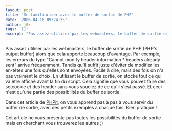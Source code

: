 ```yaml
---
layout: post
title: 'Se familiariser avec le buffer de sortie de PHP'
date: '2006-04-16 09:24:35'
author: j0k
tags: '[]'
excerpt: "Pas assez utiliser par les webmasters, le buffer de sortie de PHP (PHP's output buffer) alors que cela apporte beaucoup d'avantage.     \nPar exemple, les erreurs du type &quot;Cannot modify header information * headers already sent&quot; arrive fréquemment. Tandis qu'il suffit juste d'éviter de modifier les en-têtes une fois qu'elles sont envoyées. Facile à dire,      …"
---
```


Pas assez utiliser par les webmasters, le buffer de sortie de PHP (PHP's output buffer) alors que cela apporte beaucoup d'avantage.
Par exemple, les erreurs du type &quot;Cannot modify header information * headers already sent&quot; arrive fréquemment. Tandis qu'il suffit juste d'éviter de modifier les en-têtes une fois qu'elles sont envoyées. Facile à dire, mais des fois on n'a pas vraiment le choix. En utilisant le buffer de sortie, on stocke tout ce qui va être affiché avant la fin du script. Cela signifie que vous pouvez faire des setcookie et des header sans vous souciez de ce qu'il s'est passé. Et ceci n'est qu'une partie des possibilités du buffer de sortie.

Dans cet article de [PHPit](http://www.phpit.net/article/output-buffer-fun-php/), on vous apprend pas à pas à vous servir du buffer de sortie, avec des petits exemples à chaque fois. Bien pratique !

Cet article ne vous présente pas toutes les possibilités du buffer de sortie mais en cherchant vous trouverez les autres ;)
